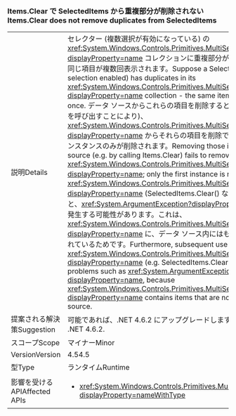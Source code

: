 ### <a name="itemsclear-does-not-remove-duplicates-from-selecteditems"></a><span data-ttu-id="b049a-101">Items.Clear で SelectedItems から重複部分が削除されない</span><span class="sxs-lookup"><span data-stu-id="b049a-101">Items.Clear does not remove duplicates from SelectedItems</span></span>

|   |   |
|---|---|
|<span data-ttu-id="b049a-102">説明</span><span class="sxs-lookup"><span data-stu-id="b049a-102">Details</span></span>|<span data-ttu-id="b049a-103">セレクター (複数選択が有効になっている) の <xref:System.Windows.Controls.Primitives.MultiSelector.SelectedItems?displayProperty=name> コレクションに重複部分があるとします。その場合、同じ項目が複数回表示されます。</span><span class="sxs-lookup"><span data-stu-id="b049a-103">Suppose a Selector (with multiple selection enabled) has duplicates in its <xref:System.Windows.Controls.Primitives.MultiSelector.SelectedItems?displayProperty=name> collection - the same item appears more than once.</span></span>  <span data-ttu-id="b049a-104">データ ソースからこれらの項目を削除すると (たとえば、Items.Clear を呼び出すことにより)、<xref:System.Windows.Controls.Primitives.MultiSelector.SelectedItems?displayProperty=name> からそれらの項目を削除できなくなります。最初のインスタンスのみが削除されます。</span><span class="sxs-lookup"><span data-stu-id="b049a-104">Removing those items from the data source (e.g. by calling Items.Clear) fails to remove them from <xref:System.Windows.Controls.Primitives.MultiSelector.SelectedItems?displayProperty=name>; only the first instance is removed.</span></span> <span data-ttu-id="b049a-105">さらに、<xref:System.Windows.Controls.Primitives.MultiSelector.SelectedItems?displayProperty=name> (SelectedItems.Clear() など) を引き続き使用すると、<xref:System.ArgumentException?displayProperty=name> などの問題が発生する可能性があります。これは、<xref:System.Windows.Controls.Primitives.MultiSelector.SelectedItems?displayProperty=name> に、データ ソース内にはもう存在しない項目が含まれているためです。</span><span class="sxs-lookup"><span data-stu-id="b049a-105">Furthermore, subsequent use of <xref:System.Windows.Controls.Primitives.MultiSelector.SelectedItems?displayProperty=name> (e.g. SelectedItems.Clear()) can encounter problems such as <xref:System.ArgumentException?displayProperty=name>, because <xref:System.Windows.Controls.Primitives.MultiSelector.SelectedItems?displayProperty=name> contains items that are no longer in the data source.</span></span>|
|<span data-ttu-id="b049a-106">提案される解決策</span><span class="sxs-lookup"><span data-stu-id="b049a-106">Suggestion</span></span>|<span data-ttu-id="b049a-107">可能であれば、.NET 4.6.2 にアップグレードします。</span><span class="sxs-lookup"><span data-stu-id="b049a-107">Upgrade if possible to .NET 4.6.2.</span></span>|
|<span data-ttu-id="b049a-108">スコープ</span><span class="sxs-lookup"><span data-stu-id="b049a-108">Scope</span></span>|<span data-ttu-id="b049a-109">マイナー</span><span class="sxs-lookup"><span data-stu-id="b049a-109">Minor</span></span>|
|<span data-ttu-id="b049a-110">Version</span><span class="sxs-lookup"><span data-stu-id="b049a-110">Version</span></span>|<span data-ttu-id="b049a-111">4.5</span><span class="sxs-lookup"><span data-stu-id="b049a-111">4.5</span></span>|
|<span data-ttu-id="b049a-112">型</span><span class="sxs-lookup"><span data-stu-id="b049a-112">Type</span></span>|<span data-ttu-id="b049a-113">ランタイム</span><span class="sxs-lookup"><span data-stu-id="b049a-113">Runtime</span></span>|
|<span data-ttu-id="b049a-114">影響を受ける API</span><span class="sxs-lookup"><span data-stu-id="b049a-114">Affected APIs</span></span>|<ul><li><xref:System.Windows.Controls.Primitives.MultiSelector.SelectedItems?displayProperty=nameWithType></li></ul>|

